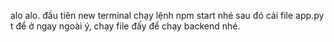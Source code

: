 alo alo.
đầu tiên new terminal chạy lệnh npm start nhé
sau đó cái file app.py t để ở ngay ngoài ý, chạy file đấy để chạy backend nhé.
